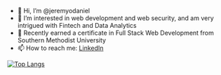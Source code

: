 - 👋 Hi, I’m @jeremyodaniel
- 👀 I’m interested in web development and web security, and am very intrigued with Fintech and Data Analytics
- 🌱 Recently earned a certificate in Full Stack Web Development from Southern Methodist University
- 📫 How to reach me: <a href="https://www.linkedin.com/in/jeremy-o-daniel-6ba962213?trk=profile-badge" target="_blank">LinkedIn</a>


<!---
jeremyodaniel/jeremyodaniel is a ✨ special ✨ repository because its `README.md` (this file) appears on your GitHub profile.
You can click the Preview link to take a look at your changes.
--->
[![Top Langs](https://github-readme-stats.vercel.app/api/top-langs/?username=jeremyodaniel&layout=compact)](https://github.com/jeremyodaniel/github-readme-stats)
